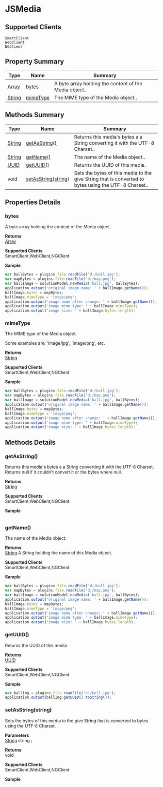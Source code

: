 #  JSMedia

## **Supported Clients**

    SmartClient
    WebClient
    NGClient

## Property Summary

| Type                                                  | Name                    | Summary                                                                                                           |
| ----------------------------------------------------- | ----------------------- | ----------------------------------------------------------------------------------------------------------------- |
| [Array](../JSLib/Array.md) | [bytes](JSMedia.md#bytes)                   | A byte array holding the content of the Media object..                                    |
| [String](../JSLib/String.md) | [mimeType](JSMedia.md#mimeType)                   | The MIME type of the Media object..                                    |

## Methods Summary

| Type                                                  | Name                    | Summary                                                                                                           |
| ----------------------------------------------------- | ----------------------- | ----------------------------------------------------------------------------------------------------------------- |
| [String](../JSLib/String.md) | [getAsString()](JSMedia.md#getasstring)                   | Returns this media's bytes a a String converting it with the UTF-8 Charset..                                    |
| [String](../JSLib/String.md) | [getName()](JSMedia.md#getname)                   | The name of the Media object..                                    |
| [UUID](../Application/UUID.md) | [getUUID()](JSMedia.md#getuuid)                   | Returns the UUID of this media.                                    |
|void | [setAsString(string)](JSMedia.md#setasstring-string)                   | Sets the bytes of this media to the give String that is converted to bytes using the UTF-8 Charset..                                    |

## Properties Details

### bytes

A byte array holding the content of the Media object.

**Returns**\
[Array](../JSLib/Array.md) 

**Supported Clients**\
SmartClient,WebClient,NGClient

**Sample**

```javascript
var ballBytes = plugins.file.readFile('d:/ball.jpg');
var mapBytes = plugins.file.readFile('d:/map.png');
var ballImage = solutionModel.newMedia('ball.jpg', ballBytes);
application.output('original image name: ' + ballImage.getName());
ballImage.bytes = mapBytes;
ballImage.mimeType = 'image/png';
application.output('image name after change: ' + ballImage.getName()); // The name remains unchanged. Only the content (bytes) are changed.
application.output('image mime type: ' + ballImage.mimeType);
application.output('image size: ' + ballImage.bytes.length);
```
### mimeType

The MIME type of the Media object.

Some examples are: 'image/jpg', 'image/png', etc.

**Returns**\
[String](../JSLib/String.md) 

**Supported Clients**\
SmartClient,WebClient,NGClient

**Sample**

```javascript
var ballBytes = plugins.file.readFile('d:/ball.jpg');
var mapBytes = plugins.file.readFile('d:/map.png');
var ballImage = solutionModel.newMedia('ball.jpg', ballBytes);
application.output('original image name: ' + ballImage.getName());
ballImage.bytes = mapBytes;
ballImage.mimeType = 'image/png';
application.output('image name after change: ' + ballImage.getName()); // The name remains unchanged. Only the content (bytes) are changed.
application.output('image mime type: ' + ballImage.mimeType);
application.output('image size: ' + ballImage.bytes.length);
```

## Methods Details

### getAsString()

Returns this media's bytes a a String converting it with the UTF-8 Charset.
Returns null if it couldn't convert it or the bytes where null.


**Returns**\
[String](../JSLib/String.md) 

**Supported Clients**\
SmartClient,WebClient,NGClient

**Sample**

```javascript

```
### getName()

The name of the Media object.


**Returns**\
[String](../JSLib/String.md) A String holding the name of this Media object.

**Supported Clients**\
SmartClient,WebClient,NGClient

**Sample**

```javascript
var ballBytes = plugins.file.readFile('d:/ball.jpg');
var mapBytes = plugins.file.readFile('d:/map.png');
var ballImage = solutionModel.newMedia('ball.jpg', ballBytes);
application.output('original image name: ' + ballImage.getName());
ballImage.bytes = mapBytes;
ballImage.mimeType = 'image/png';
application.output('image name after change: ' + ballImage.getName()); // The name remains unchanged. Only the content (bytes) are changed.
application.output('image mime type: ' + ballImage.mimeType);
application.output('image size: ' + ballImage.bytes.length);
```
### getUUID()

Returns the UUID of this media


**Returns**\
[UUID](../Application/UUID.md) 

**Supported Clients**\
SmartClient,WebClient,NGClient

**Sample**

```javascript
var ballImg = plugins.file.readFile('d:/ball.jpg');
application.output(ballImg.getUUID().toString());
```
### setAsString(string)

Sets the bytes of this media to the give String that is converted to bytes using the UTF-8 Charset.

**Parameters**\
[String](../JSLib/String.md) string  ;

**Returns**\
void 

**Supported Clients**\
SmartClient,WebClient,NGClient

**Sample**

```javascript

```

